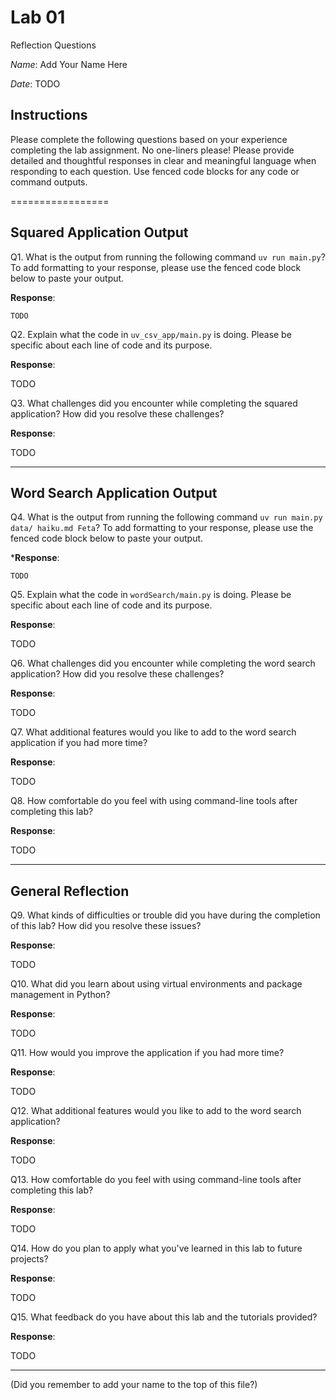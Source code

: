 # Lab 01

Reflection Questions

*Name*: Add Your Name Here

*Date*: TODO

## Instructions

Please complete the following questions based on your experience completing the lab assignment. No one-liners please! Please provide detailed and thoughtful responses in clear and meaningful language when responding to each question. Use fenced code blocks for any code or command outputs.

=================

## Squared Application Output

Q1. What is the output from running the following command `uv run main.py`? To add formatting to your response, please use the fenced code block below to paste your output.

**Response**:

``` text
TODO
```

Q2. Explain what the code in `uv_csv_app/main.py` is doing. Please be specific about each line of code and its purpose.

**Response**:

TODO

Q3. What challenges did you encounter while completing the squared application? How did you resolve these challenges?

**Response**:

TODO

---

## Word Search Application Output

Q4. What is the output from running the following command `uv run main.py data/ haiku.md Feta`? To add formatting to your response, please use the fenced code block below to paste your output.

***Response**:

``` text
TODO
```

Q5. Explain what the code in `wordSearch/main.py` is doing. Please be specific about each line of code and its purpose.

**Response**:

TODO

Q6. What challenges did you encounter while completing the word search application? How did you resolve these challenges?

**Response**:

TODO

Q7. What additional features would you like to add to the word search application if you had more time?

**Response**:

TODO

Q8. How comfortable do you feel with using command-line tools after completing this lab?

**Response**:

TODO

---

## General Reflection

Q9. What kinds of difficulties or trouble did you have during the completion of this lab? How did you resolve these issues?

**Response**:

TODO

Q10. What did you learn about using virtual environments and package management in Python?

**Response**:

TODO

Q11. How would you improve the application if you had more time?

**Response**:

TODO

Q12. What additional features would you like to add to the word search application?

**Response**:

TODO

Q13. How comfortable do you feel with using command-line tools after completing this lab?

**Response**:

TODO

Q14. How do you plan to apply what you've learned in this lab to future projects?

**Response**:

TODO

Q15. What feedback do you have about this lab and the tutorials provided?

**Response**:

TODO

---

(Did you remember to add your name to the top of this file?)
